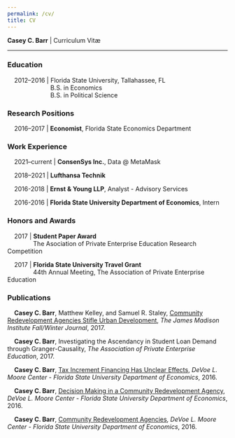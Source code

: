 ```yaml
---
permalink: /cv/
title: CV
---
```

**Casey C. Barr** \| Curriculum Vitæ

---

### Education

&nbsp;&nbsp;&nbsp;&nbsp;2012–2016 \| Florida State University, Tallahassee, FL  
&nbsp;&nbsp;&nbsp;&nbsp;&nbsp;&nbsp;&nbsp;&nbsp;&nbsp;&nbsp;&nbsp;&nbsp;&nbsp;&nbsp;&nbsp;&nbsp;&nbsp;&nbsp;&nbsp;&nbsp;&nbsp;&nbsp;&nbsp;&nbsp;&nbsp;B.S. in Economics  
&nbsp;&nbsp;&nbsp;&nbsp;&nbsp;&nbsp;&nbsp;&nbsp;&nbsp;&nbsp;&nbsp;&nbsp;&nbsp;&nbsp;&nbsp;&nbsp;&nbsp;&nbsp;&nbsp;&nbsp;&nbsp;&nbsp;&nbsp;&nbsp;&nbsp;B.S. in Political Science

### Research Positions

&nbsp;&nbsp;&nbsp;&nbsp;2016–2017 \| **Economist**, Florida State Economics Department

### Work Experience

&nbsp;&nbsp;&nbsp;&nbsp;2021–current \| **ConsenSys Inc.**, Data @ MetaMask

&nbsp;&nbsp;&nbsp;&nbsp;2018–2021 \| **Lufthansa Technik**

&nbsp;&nbsp;&nbsp;&nbsp;2016-2018 \| **Ernst & Young LLP**, Analyst - Advisory Services

&nbsp;&nbsp;&nbsp;&nbsp;2016-2016 \| **Florida State University Department of Economics**, Intern

### Honors and Awards

&nbsp;&nbsp;&nbsp;&nbsp;2017 | **Student Paper Award**  
&nbsp;&nbsp;&nbsp;&nbsp;&nbsp;&nbsp;&nbsp;&nbsp;&nbsp;&nbsp;&nbsp;&nbsp;&nbsp;&nbsp;&nbsp;The Asociation of Private Enterprise Education Research Competition

&nbsp;&nbsp;&nbsp;&nbsp;2017 | **Florida State University Travel Grant**  
&nbsp;&nbsp;&nbsp;&nbsp;&nbsp;&nbsp;&nbsp;&nbsp;&nbsp;&nbsp;&nbsp;&nbsp;&nbsp;&nbsp;&nbsp;44th Annual Meeting, The Association of Private Enterprise Education

### Publications

&nbsp;&nbsp;&nbsp;&nbsp;**Casey C. Barr**, Matthew Kelley, and Samuel R. Staley, [Community Redevelopment Agencies Stifle Urban Development](https://www.jamesmadison.org/community-redevelopment-agencies-stifle-urban-development/), *The James Madison Institute Fall/Winter Journal*, 2017.

&nbsp;&nbsp;&nbsp;&nbsp;**Casey C. Barr**, Investigating the Ascendancy in Student Loan Demand through Granger-Causality, *The Association of Private Enterprise Education*, 2017.

&nbsp;&nbsp;&nbsp;&nbsp;**Casey C. Barr**, [Tax Increment Financing Has Unclear Effects](https://devoelmoorecenter.com/2016/10/31/tax-increment-financing-has-unclear-effects/), *DeVoe L. Moore Center - Florida State University Department of Economics*, 2016.

&nbsp;&nbsp;&nbsp;&nbsp;**Casey C. Barr**, [Decision Making in a Community Redevelopment Agency](https://devoelmoorecenter.com/2016/08/31/decision-making-in-a-community-redevelopment-agency/), *DeVoe L. Moore Center - Florida State University Department of Economics*, 2016.

&nbsp;&nbsp;&nbsp;&nbsp;**Casey C. Barr**, [Community Redevelopment Agencies](https://devoelmoorecenter.com/2016/07/28/community-redevelopment-agencies/), *DeVoe L. Moore Center - Florida State University Department of Economics*, 2016.
